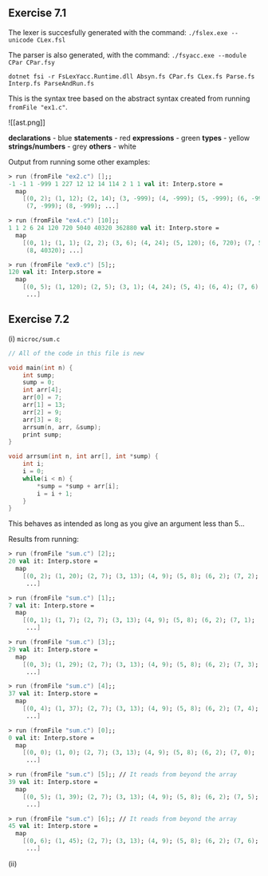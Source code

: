 ## Exercise 7.1

The lexer is succesfully generated with the command:
`./fslex.exe --unicode CLex.fsl`

The parser is also generated, with the command:
`./fsyacc.exe --module CPar CPar.fsy`

`dotnet fsi -r FsLexYacc.Runtime.dll Absyn.fs CPar.fs CLex.fs Parse.fs Interp.fs ParseAndRun.fs`

This is the syntax tree based on the abstract syntax created from running `fromFile "ex1.c"`.

![[ast.png]]

**declarations** - blue
**statements** - red
**expressions** - green
**types** - yellow
**strings/numbers** - grey
**others** - white

Output from running some other examples:
```fsharp
> run (fromFile "ex2.c") [];;  
-1 -1 1 -999 1 227 12 12 14 114 2 1 1 val it: Interp.store =
  map
    [(0, 2); (1, 12); (2, 14); (3, -999); (4, -999); (5, -999); (6, -999);
     (7, -999); (8, -999); ...]

> run (fromFile "ex4.c") [10];;
1 1 2 6 24 120 720 5040 40320 362880 val it: Interp.store =
  map
    [(0, 1); (1, 1); (2, 2); (3, 6); (4, 24); (5, 120); (6, 720); (7, 5040);
     (8, 40320); ...]

> run (fromFile "ex9.c") [5];;
120 val it: Interp.store =
  map
    [(0, 5); (1, 120); (2, 5); (3, 1); (4, 24); (5, 4); (6, 4); (7, 6); (8, 3);
     ...]
```

## Exercise 7.2
(i)
`microc/sum.c`
```c
// All of the code in this file is new

void main(int n) {
    int sump;
    sump = 0;
    int arr[4];
    arr[0] = 7;
    arr[1] = 13;
    arr[2] = 9;
    arr[3] = 8;
    arrsum(n, arr, &sump);
    print sump;
}

void arrsum(int n, int arr[], int *sump) {
    int i;
    i = 0;
    while(i < n) {
        *sump = *sump + arr[i];
        i = i + 1;
    }
}
```
This behaves as intended as long as you give an argument less than 5...

Results from running:
```fsharp
> run (fromFile "sum.c") [2];;     
20 val it: Interp.store =
  map
    [(0, 2); (1, 20); (2, 7); (3, 13); (4, 9); (5, 8); (6, 2); (7, 2); (8, 2);
     ...]

> run (fromFile "sum.c") [1];;
7 val it: Interp.store =
  map
    [(0, 1); (1, 7); (2, 7); (3, 13); (4, 9); (5, 8); (6, 2); (7, 1); (8, 2);
     ...]

> run (fromFile "sum.c") [3];;
29 val it: Interp.store =
  map
    [(0, 3); (1, 29); (2, 7); (3, 13); (4, 9); (5, 8); (6, 2); (7, 3); (8, 2);
     ...]

> run (fromFile "sum.c") [4];;
37 val it: Interp.store =
  map
    [(0, 4); (1, 37); (2, 7); (3, 13); (4, 9); (5, 8); (6, 2); (7, 4); (8, 2);
     ...]

> run (fromFile "sum.c") [0];;
0 val it: Interp.store =
  map
    [(0, 0); (1, 0); (2, 7); (3, 13); (4, 9); (5, 8); (6, 2); (7, 0); (8, 2);
     ...]

> run (fromFile "sum.c") [5];; // It reads from beyond the array
39 val it: Interp.store =
  map
    [(0, 5); (1, 39); (2, 7); (3, 13); (4, 9); (5, 8); (6, 2); (7, 5); (8, 2);
     ...]

> run (fromFile "sum.c") [6];; // It reads from beyond the array
45 val it: Interp.store =
  map
    [(0, 6); (1, 45); (2, 7); (3, 13); (4, 9); (5, 8); (6, 2); (7, 6); (8, 2);
     ...]


```

(ii)

